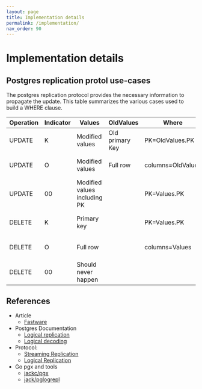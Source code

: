 ```yaml
---
layout: page
title: Implementation details
permalink: /implementation/
nav_order: 90
---
```

# Implementation details

## Postgres replication protol use-cases

The postgres replication protocol provides the necessary information to propagate the update. This table summarizes the various cases used to build a WHERE clause.

|Operation|Indicator|Values|OldValues|Where|Notes|
|---------|---------|------|---------|-----|-----|
|UPDATE|K|Modified values|Old primary Key|PK=OldValues.PK|Primary key was modified|
|UPDATE|O|Modified values|Full row|columns=OldValues|Replica identity full|
|UPDATE|00|Modified values including PK||PK=Values.PK|Primary Key was not modified|
|DELETE|K|Primary key||PK=Values.PK|Primary key was deleted|
|DELETE|O|Full row||columns=Values|Replica Identity Full
|DELETE|00|Should never happen|

## References

- Article
  - [Fastware](https://www.postgresql.fastware.com/blog/inside-logical-replication-in-postgresql)
- Postgres Documentation
  - [Logical replication](https://www.postgresql.org/docs/current/logical-replication.html)
  - [Logical decoding](https://www.postgresql.org/docs/current/logicaldecoding.html)
- Protocol: 
  - [Streaming Replication](https://www.postgresql.org/docs/current/protocol-replication.html)
  - [Logical Replication](https://www.postgresql.org/docs/current/protocol-logical-replication.html)
- Go pgx and tools
  - [jackc/pgx](https://github.com/jackc/pgx)
  - [jack/pglogrepl](https://github.com/jackc/pglogrepl)

